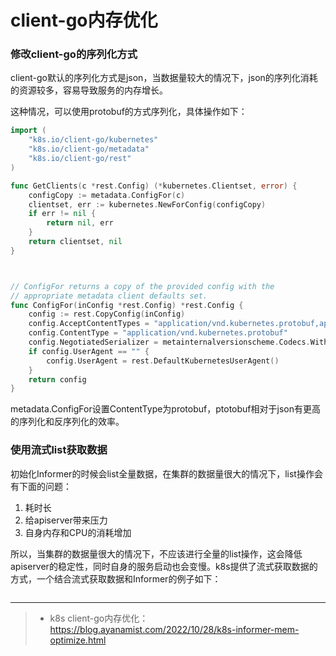# client-go内存优化

### 修改client-go的序列化方式

client-go默认的序列化方式是json，当数据量较大的情况下，json的序列化消耗的资源较多，容易导致服务的内存增长。

这种情况，可以使用protobuf的方式序列化，具体操作如下：

```go
import (
	"k8s.io/client-go/kubernetes"
	"k8s.io/client-go/metadata"
	"k8s.io/client-go/rest"
)

func GetClients(c *rest.Config) (*kubernetes.Clientset, error) {
	configCopy := metadata.ConfigFor(c)
	clientset, err := kubernetes.NewForConfig(configCopy)
	if err != nil {
		return nil, err
	}
	return clientset, nil
}



// ConfigFor returns a copy of the provided config with the
// appropriate metadata client defaults set.
func ConfigFor(inConfig *rest.Config) *rest.Config {
	config := rest.CopyConfig(inConfig)
	config.AcceptContentTypes = "application/vnd.kubernetes.protobuf,application/json"
	config.ContentType = "application/vnd.kubernetes.protobuf"
	config.NegotiatedSerializer = metainternalversionscheme.Codecs.WithoutConversion()
	if config.UserAgent == "" {
		config.UserAgent = rest.DefaultKubernetesUserAgent()
	}
	return config
}
```

metadata.ConfigFor设置ContentType为protobuf，ptotobuf相对于json有更高的序列化和反序列化的效率。

### 使用流式list获取数据

初始化Informer的时候会list全量数据，在集群的数据量很大的情况下，list操作会有下面的问题：

1. 耗时长
2. 给apiserver带来压力
3. 自身内存和CPU的消耗增加

所以，当集群的数据量很大的情况下，不应该进行全量的list操作，这会降低apiserver的稳定性，同时自身的服务启动也会变慢。k8s提供了流式获取数据的方式，一个结合流式获取数据和Informer的例子如下：

```GO
```



-------

> - k8s client-go内存优化：https://blog.ayanamist.com/2022/10/28/k8s-informer-mem-optimize.html

